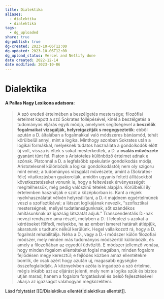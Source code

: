 ```yaml
---
title: Dialektika
aliases:
  - dialektika
  - dialektiká
tags:
  - dg_uploaded
share: true
dg-publish: true
dg-created: 2023-10-06T12:00
dg-updated: 2023-10-06T12:00
dg_upload_status: Vercel and Netlify done
date created: 2022-12-14
date modified: 2023-10-06
---
```


# Dialektika

#### A Pallas Nagy Lexikona adatsora:

> A szó eredeti értelmében a beszélgetés mestersége; filozófiai értelmet kapott a szó Sokrates föllépésével, kinél a beszélgetés a tudományos eljárás egyik módja, amelynek segítségével a **beszélők fogalmaikat vizsgálják, helyreigazítják s megegyeztetik**: ebből azután a D. általában a fogalmakkal való módszeres bánásmód, tehát körülbelül annyi, mint a logika. Minthogy azonban Sokrates után a logikai formákkal, melyeknek tudatos használata a gondolkodók előtt új volt, vissza is éltek s sokat mesterkedtek, a D. a **csalás művészete** gyanánt tünt fel. Platon s Aristoteles különböző értelmet adnak e szónak. Platonnál a D. a legfelsőbb spekulativ gondolkodás módja, Aristotelesnél különbözik a logikai gondolkodástól; nem oly szigoru mint emez; a tudományos vizsgálat művészete, amint a (Sokrates-féle) vitatkozásban gyakorolják, amidőn ugyanis feltett állításokból következtetéseket vonunk le, hogy a feltevések érvényességét megitélhessük, még pedig valószinü tételek alapján. Körülbelül ily értelemben használják e szót a középkorban is. Kant a régiek nyelvhasználatát vélvén helyreállítani, a D.-t majdnem egyértelmünek veszi a szofisztikával; a látszat logikájának nevezik, "szofisztikai mesterségnek, mellyel tudatlanságunknak, sőt szándékos ámításunknak az igazság látszatát adjuk." Transcendentális D.-nak nevezi rendszere ama részét, melyben a D.-t leleplezi s azokat a kérdéseket fölfedi, melyekbe, ha az emberi ismeret határait átlépjük, akaratunk s tudtunk nélkül kerülünk. Hegel vállalkozott rá, hogy a D. fogalmát rehabilitálja. Néha a D., vagy a D.-i módszer külön filozofiai módszer, mely minden más tudományos módszertől különbözik, és amely a filozofiában az egyedül üdvözítő. E módszer jellemző vonása, hogy minden fogalom ellentéteket foglal magában, minden fogalom fejlődésen megy keresztül; e fejlődés közben amaz ellentétekre bomlik, de csak azért hogy azután uj, magasabb egységbe összefoglalódjék. A köznyelvben azóta is ingadozó a szó értelme, mégis inkább azt az eljárást jelenti, mely nem a logika szük és biztos utján marad, hanem a fogalom forgatásával és belső fejlesztésével akarja az igazságot valahogyan megközelíteni.  

Lásd folytatást [[D/Dialektikus ellentét\|dialektikus ellentét]].  